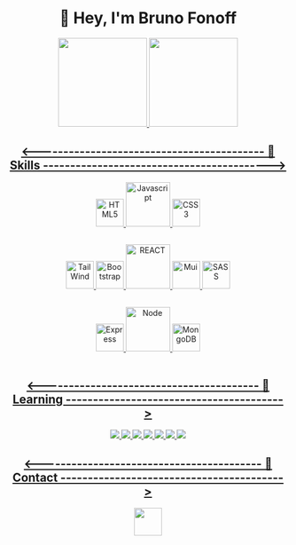 <div align="center">
<h1>🖖  Hey, I'm Bruno Fonoff  </h1>
</div>
<div align="center">
<a href="https://github.com/bruno-fonoff">
<img height="160px" src="https://github-readme-stats.vercel.app/api/top-langs/?username=bruno-fonoff&layout=compact&langs_count=7&theme=midnight-purple&hide=Shell&langs_count=6"/>
<img height="160px" src="https://github-readme-stats.vercel.app/api?username=bruno-fonoff&show_icons=true&theme=midnight-purple&count_private=true"/>
</div> 
<div align="center">
<h2><------------------------------------------ 🧰 Skills ------------------------------------------></h2>
<img src="https://cdn.jsdelivr.net/gh/devicons/devicon/icons/html5/html5-original.svg" alt="HTML5" height="50"/>
<img src="https://cdn.jsdelivr.net/gh/devicons/devicon/icons/javascript/javascript-original.svg" alt="Javascript" height="80">
<img src="https://cdn.jsdelivr.net/gh/devicons/devicon/icons/css3/css3-original.svg" alt="CSS3" height="50"/>
  
##
    
<img src="https://cdn.jsdelivr.net/gh/devicons/devicon/icons/tailwindcss/tailwindcss-plain.svg" alt="TailWind" height="50">
<img src="https://cdn.jsdelivr.net/gh/devicons/devicon/icons/bootstrap/bootstrap-original.svg" alt="Bootstrap" height="50">
<img src="https://cdn.jsdelivr.net/gh/devicons/devicon/icons/react/react-original-wordmark.svg" alt="REACT" height="80">
<img src="https://cdn.jsdelivr.net/gh/devicons/devicon/icons/materialui/materialui-original.svg" alt="Mui" height="50">
<img src="https://cdn.jsdelivr.net/gh/devicons/devicon/icons/sass/sass-original.svg" alt="SASS" height="50">

##
<img src="https://cdn.jsdelivr.net/gh/devicons/devicon/icons/express/express-original.svg" alt="Express" height="50">
<img src="https://cdn.jsdelivr.net/gh/devicons/devicon/icons/nodejs/nodejs-original.svg" alt="Node" height="80">
<img src="https://cdn.jsdelivr.net/gh/devicons/devicon/icons/mongodb/mongodb-original-wordmark.svg" alt="MongoDB" height="50">

</div>
<br/>
<div align="center">
<h2><---------------------------------------- 📝 Learning ----------------------------------------></h2>
<img src="https://img.shields.io/badge/TypeScript-007ACC?style=for-the-badge&logo=typescript&logoColor=white" />
<img src="https://img.shields.io/badge/Next-black?style=for-the-badge&logo=next.js&logoColor=white" />
<img src="https://img.shields.io/badge/redux-%23593d88.svg?style=for-the-badge&logo=redux&logoColor=white" />
<img src="https://img.shields.io/badge/nestjs-%23E0234E.svg?style=for-the-badge&logo=nestjs&logoColor=white" />
<img src="https://img.shields.io/badge/mysql-%2300f.svg?style=for-the-badge&logo=mysql&logoColor=white" />
<img src="https://img.shields.io/badge/postgres-%23316192.svg?style=for-the-badge&logo=postgresql&logoColor=white" />
<img src="https://img.shields.io/badge/-jest-%23C21325?style=for-the-badge&logo=jest&logoColor=white" />

<br/>  
 
<h2><----------------------------------------- 📧  Contact -----------------------------------------></h2>
<a href="https://www.linkedin.com/in/bruno-fonoff/">
<img src="https://cdn.jsdelivr.net/gh/devicons/devicon/icons/linkedin/linkedin-original.svg" height="50" />
</div>
          
          
          









